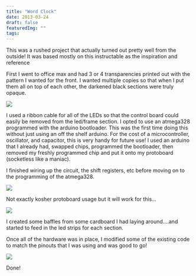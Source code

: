 ```yaml
---
title: "Word Clock"
date: 2013-03-24
draft: false
featuredImg: ""
tags: 
---
```


This was a rushed project that actually turned out pretty well from the outside! It was based mostly on this instructable as the inspiration and reference

First I went to office max and had 3 or 4 transparencies printed out with the pattern I wanted for the front. I wanted multiple copies so that when I put them all on top of each other, the darkened black sections were truly opaque.

![](/wordclock/wordclock1.jpg)

I used a ribbon cable for all of the LEDs so that the control board could easily be removed from the led/frame section. I opted to use an atmega328 programmed with the arduino bootloader. This was the first time doing this without just using an off the shelf arduino. For the cost of a microcontroller, oscillator, and capacitor, this is very handy for future use! I used an arduino that I already had, swapped chips, programmed the bootloader, then removed my freshly programmed chip and put it onto my protoboard (socketless like a maniac).

I finished wiring up the circuit, the shift registers, etc before moving on to the programming of the atmega328.

![](/wordclock/wordclock2.jpg)

Not exactly kosher protoboard usage but it will work for this…

![](/wordclock/wordclock3.jpg)

I created some baffles from some cardboard I had laying around….and started to feed in the led strips for each section.

Once all of the hardware was in place, I modified some of the existing code to match the pinouts that I was using and was good to go!

![](/wordclock/wordclock4.jpg)

Done!